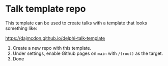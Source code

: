 # Talk template repo

This template can be used to create talks with a template that looks something
like:

https://dajmcdon.github.io/delphi-talk-template

1. Create a new repo with this template.
2. Under settings, enable Github pages on `main` with `/(root)` as the target.
3. Done
